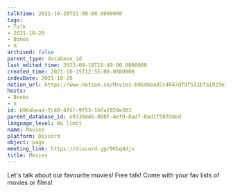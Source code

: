 ```yaml
---
talktime: 2021-10-20T21:00:00.0000000
tags:
- Talk
- 2021-10-20
- Bones
- π
archived: false
parent_type: database_id
last_edited_time: 2023-09-18T10:49:00.0000000
created_time: 2021-10-15T12:55:00.0000000
indexDate: 2021-10-20
notion_url: https://www.notion.so/Movies-b964bead7c4047df9f531bfa1929e303
hosts:
- Bones
- π
id: b964bead-7c40-47df-9f53-1bfa1929e303
parent_database_id: e9339446-880f-4ef0-8ad7-8ad1f507dded
language_level: No limit
name: Movies
platform: Discord
object: page
meeting_link: https://discord.gg/9Kbq4djs
title: Movies
---
```


Let's talk about our favourite movies!
Free talk! Come with your fav lists of movies or films!


